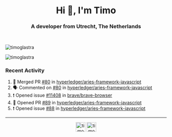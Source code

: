 <h1 align="center">Hi 👋, I'm Timo</h1>
<h3 align="center">A developer from Utrecht, The Netherlands</h3>
<br/>
<!-- https://github.com/rahuldkjain/github-profile-readme-generator --!>

<p align="left"><img src="https://github-readme-stats.vercel.app/api?username=timoglastra&show_icons=true&count_private=tru" alt="timoglastra" /></p>
<p align="left"><img src="https://github-readme-stats.vercel.app/api/top-langs/?username=timoglastra&layout=compact" alt="timoglastra" /><p>

<h3>Recent Activity</h3>

<!--START_SECTION:activity-->
1. 🎉 Merged PR [#80](https://github.com//hyperledger/aries-framework-javascript/pull/80) in [hyperledger/aries-framework-javascript](https://github.com//hyperledger/aries-framework-javascript)
2. 🗣 Commented on [#80](https://github.com//hyperledger/aries-framework-javascript/issues/80) in [hyperledger/aries-framework-javascript](https://github.com//hyperledger/aries-framework-javascript)
3. ❗️ Opened issue [#11408](https://github.com//brave/brave-browser/issues/11408) in [brave/brave-browser](https://github.com//brave/brave-browser)
4. 💪 Opened PR [#89](https://github.com//hyperledger/aries-framework-javascript/pull/89) in [hyperledger/aries-framework-javascript](https://github.com//hyperledger/aries-framework-javascript)
5. ❗️ Opened issue [#88](https://github.com//hyperledger/aries-framework-javascript/issues/88) in [hyperledger/aries-framework-javascript](https://github.com//hyperledger/aries-framework-javascript)
<!--END_SECTION:activity-->

---

<p align="center">
<a href="https://twitter.com/timoglastra" target="blank"><img align="center" src="https://cdn.jsdelivr.net/npm/simple-icons@3.0.1/icons/twitter.svg" alt="timoglastra" height="30" width="30" /></a>
<a href="https://linkedin.com/in/timoglastra" target="blank"><img align="center" src="https://cdn.jsdelivr.net/npm/simple-icons@3.0.1/icons/linkedin.svg" alt="timoglastra" height="30" width="30" /></a>
</p>



